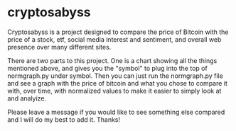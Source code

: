 # cryptosabyss

Cryptosabyss is a project designed to compare the price of Bitcoin with the price of a stock, etf, social media interest and sentiment, and overall web presence over many different sites.

There are two parts to this project.  One is a chart showing all the things mentioned above, and gives you the "symbol" to plug into the top of normgraph.py under symbol.  Then you can just run the normgraph.py file and see a graph with the price of bitcoin and what you chose to compare it with, over time, with normalized values to make it easier to simply look at and analyize.

Please leave a message if you would like to see something else compared and I will do my best to add it. Thanks!
